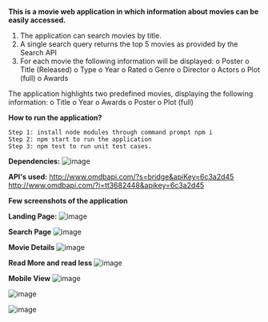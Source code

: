 **This is a movie web application in which information about movies can be easily accessed.**


1. The application can search movies by title.
2. A single search query returns the top 5 movies as provided by the Search API
3. For each movie the following information will be displayed:
    o Poster
    o Title (Released)
    o Type
    o Year
    o Rated
    o Genre
    o Director
    o Actors
    o Plot (full)
    o Awards
    
The application highlights two predefined movies, displaying the following information:
    o Title
    o Year
    o Awards
    o Poster
    o Plot (full)
    
  **How to run the application?**
    
    Step 1: install node modules through command prompt npm i
    Step 2: npm start to run the application
    Step 3: npm test to run unit test cases.
    
   **Dependencies:**
    ![image](https://user-images.githubusercontent.com/14253342/226126927-3140d8a1-a858-4d7c-a96c-8c59417689de.png)
    
   **API's used:**
   http://www.omdbapi.com/?s=bridge&apiKey=6c3a2d45
   http://www.omdbapi.com/?i=tt3682448&apikey=6c3a2d45

**Few screenshots of the application**

**Landing Page:**
![image](https://user-images.githubusercontent.com/14253342/226198901-063de6eb-e24c-4e67-b0ff-fb0cbd838e04.png)


**Search Page**
![image](https://user-images.githubusercontent.com/14253342/226198922-4aff00d7-bdd1-4552-a253-7b04748e9b49.png)

**Movie Details**
![image](https://user-images.githubusercontent.com/14253342/226198957-3e7f0890-f46a-48d2-8481-c67747682701.png)


**Read More and read less**
![image](https://user-images.githubusercontent.com/14253342/226128203-9c139ed7-065d-47f8-9ba6-0eb4f40677fe.png)

**Mobile View**
![image](https://user-images.githubusercontent.com/14253342/226135845-cc35d41c-9ba1-4c7d-9ee5-bce93cf16ceb.png)

![image](https://user-images.githubusercontent.com/14253342/226135942-5d4ec9fb-5ad5-4166-8561-5bfeb03ec1b6.png)

![image](https://user-images.githubusercontent.com/14253342/226135983-388aa705-051e-4a26-940f-76c15eda2f15.png)






